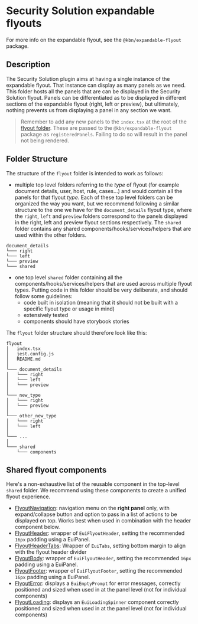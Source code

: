 # Security Solution expandable flyouts

For more info on the expandable flyout, see the `@kbn/expandable-flyout` package.

## Description

The Security Solution plugin aims at having a single instance of the expandable flyout. That instance can display as many panels as we need. This folder hosts all the panels that are can be displayed in the Security Solution flyout. Panels can be differentiated as to be displayed in different sections of the expandable flyout (right, left or preview), but ultimately, nothing prevents us from displaying a panel in any section we want.

> Remember to add any new panels to the `index.tsx` at the root of the [flyout folder](https://github.com/elastic/kibana/tree/main/x-pack/plugins/security_solution/public/flyout). These are passed to the `@kbn/expandable-flyout` package as `registeredPanels`. Failing to do so will result in the panel not being rendered.

## Folder Structure

The structure of the `flyout` folder is intended to work as follows:
- multiple top level folders referring to the _type_ of flyout (for example document details, user, host, rule, cases...) and would contain all the panels for that flyout _type_. Each of these top level folders can be organized the way you want, but we recommend following a similar structure to the one we have for the `document_details` flyout type, where the `right`, `left` and `preview` folders correspond to the panels displayed in the right, left and preview flyout sections respectively. The `shared` folder contains any shared components/hooks/services/helpers that are used within the other folders.
```
document_details
└─── right
└─── left
└─── preview
└─── shared
```
- one top level `shared` folder containing all the components/hooks/services/helpers that are used across multiple flyout types. Putting code in this folder should be very deliberate, and should follow some guidelines:
  - code built in isolation (meaning that it should not be built with a specific flyout type or usage in mind)
  - extensively tested
  - components should have storybook stories

The `flyout` folder structure should therefore look like this:
```
flyout
│   index.tsx
│   jest.config.js
│   README.md    
│
└─── document_details
│   └─── right
│   └─── left
│   └─── preview
│
└─── new_type
│   └─── right
│   └─── preview
│
└─── other_new_type
│   └─── right
│   └─── left
│
└─── ...
│
└─── shared
    └─── components
```

## Shared flyout components

Here's a non-exhaustive list of the reusable component in the top-level `shared` folder. We recommend using these components to create a unified flyout experience. 

 - [FlyoutNavigation](https://github.com/elastic/kibana/tree/main/x-pack/plugins/security_solution/public/flyout/shared/components/flyout_navigation.tsx): navigation menu on the **right panel** only, with expand/collapse button and option to pass in a list of actions to be displayed on top. Works best when used in combination with the header component below. 
 - [FlyoutHeader](https://github.com/elastic/kibana/tree/main/x-pack/plugins/security_solution/public/flyout/shared/components/flyout_header.tsx): wrapper of `EuiFlyoutHeader`, setting the recommended `16px` padding using a EuiPanel.
 - [FlyoutHeaderTabs](https://github.com/elastic/kibana/tree/main/x-pack/plugins/security_solution/public/flyout/shared/components/flyout_header_tabs.tsx): Wrapper of `EuiTabs`, setting bottom margin to align with the flyout header divider
 - [FlyoutBody](https://github.com/elastic/kibana/tree/main/x-pack/plugins/security_solution/public/flyout/shared/components/flyout_body.tsx): wrapper of `EuiFlyoutHeader`, setting the recommended `16px` padding using a EuiPanel. 
 - [FlyoutFooter](https://github.com/elastic/kibana/tree/main/x-pack/plugins/security_solution/public/flyout/shared/components/flyout_footer.tsx): wrapper of `EuiFlyoutFooter`, setting the recommended `16px` padding using a EuiPanel. 
 - [FlyoutError](https://github.com/elastic/kibana/tree/main/x-pack/plugins/security_solution/public/flyout/shared/components/flyout_error.tsx): displays a `EuiEmptyPrompt` for error messages, correctly positioned and sized when used in at the panel level (not for individual components)
 - [FlyoutLoading](https://github.com/elastic/kibana/tree/main/x-pack/plugins/security_solution/public/flyout/shared/components/flyout_loading.tsx): displays an `EuiLoadingSpinner` component correctly positioned and sized when used in at the panel level (not for individual components)
